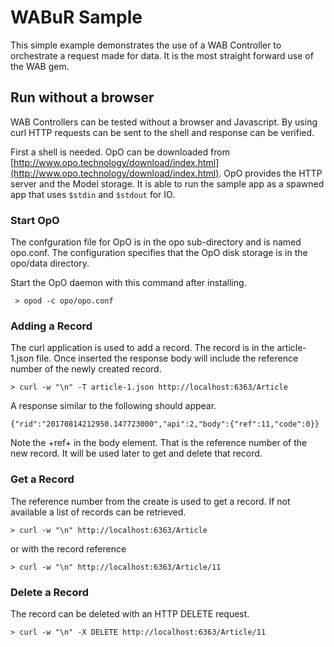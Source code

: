 # WABuR Sample

This simple example demonstrates the use of a WAB Controller to orchestrate
a request made for data. It is the most straight forward use of the WAB gem.

## Run without a browser

WAB Controllers can be tested without a browser and Javascript. By using curl
HTTP requests can be sent to the shell and response can be verified.

First a shell is needed. OpO can be downloaded from
[http://www.opo.technology/download/index.html](http://www.opo.technology/download/index.html). OpO
provides the HTTP server and the Model storage. It is able to run the sample
app as a spawned app that uses ```$stdin``` and ```$stdout``` for IO.

### Start OpO

The confguration file for OpO is in the opo sub-directory and is named
opo.conf. The configuration specifies that the OpO disk storage is in the
opo/data directory.

Start the OpO daemon with this command after installing.

```
 > opod -c opo/opo.conf
```

### Adding a Record

The curl application is used to add a record. The record is in the
article-1.json file. Once inserted the response body will include the
reference number of the newly created record.

```
> curl -w "\n" -T article-1.json http://localhost:6363/Article
```

A response similar to the following should appear.

```
{"rid":"20170814212950.147723000","api":2,"body":{"ref":11,"code":0}}
```

Note the +ref+ in the body element. That is the reference number of the new
record. It will be used later to get and delete that record.

### Get a Record

The reference number from the create is used to get a record. If not available
a list of records can be retrieved.

```
> curl -w "\n" http://localhost:6363/Article
```

or with the record reference

```
> curl -w "\n" http://localhost:6363/Article/11
```

### Delete a Record

The record can be deleted with an HTTP DELETE request.

```
> curl -w "\n" -X DELETE http://localhost:6363/Article/11
```
